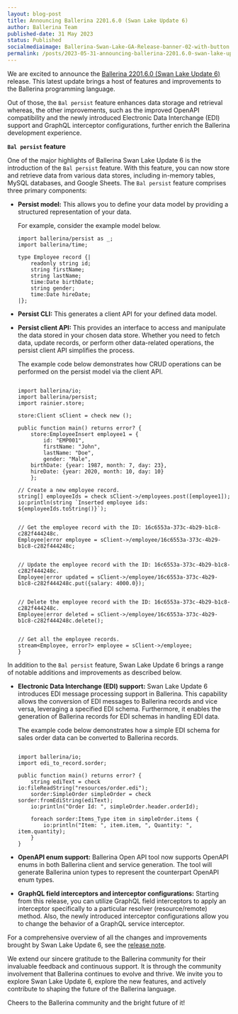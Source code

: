 ```yaml
---
layout: blog-post
title: Announcing Ballerina 2201.6.0 (Swan Lake Update 6)
author: Ballerina Team
published-date: 31 May 2023
status: Published
socialmediaimage: Ballerina-Swan-Lake-GA-Release-banner-02-with-button.png
permalink: /posts/2023-05-31-announcing-ballerina-2201.6.0-swan-lake-update-6/
---
```


<style>.cBlogContent p{white-space: break-spaces !important;}</style>

We are excited to announce the [Ballerina 2201.6.0 (Swan Lake Update 6)](https://ballerina.io/downloads/) release. This latest update brings a host of features and improvements to the Ballerina programming language. 

Out of those, the `Bal persist` feature enhances data storage and retrieval whereas, the other improvements, such as the improved OpenAPI compatibility and the newly introduced Electronic Data Interchange (EDI) support and GraphQL interceptor configurations, further enrich the Ballerina development experience.

**`Bal persist` feature**

One of the major highlights of Ballerina Swan Lake Update 6 is the introduction of the `Bal persist` feature. With this feature, you can now store and retrieve data from various data stores, including in-memory tables, MySQL databases, and Google Sheets. The `Bal persist` feature comprises three primary components:

- **Persist model:** This allows you to define your data model by providing a structured representation of your data.

    For example, consider the example model below.

    ```ballerina
    import ballerina/persist as _;
    import ballerina/time;

    type Employee record {|
        readonly string id;
        string firstName;
        string lastName;
        time:Date birthDate;
        string gender;
        time:Date hireDate;
    |};
    ``` 

- **Persist CLI:** This generates a client API for your defined data model. 

- **Persist client API:** This provides an interface to access and manipulate the data stored in your chosen data store. Whether you need to fetch data, update records, or perform other data-related operations, the persist client API simplifies the process.

    The example code below demonstrates how CRUD operations can be performed on the persist model via the client API.       

    ```ballerina

    import ballerina/io;
    import ballerina/persist;
    import rainier.store;

    store:Client sClient = check new ();

    public function main() returns error? {
        store:EmployeeInsert employee1 = {
            id: "EMP001",
            firstName: "John",
            lastName: "Doe",
            gender: "Male",
        birthDate: {year: 1987, month: 7, day: 23},
        hireDate: {year: 2020, month: 10, day: 10}
        };

    // Create a new employee record.
    string[] employeeIds = check sClient->/employees.post([employee1]);
    io:println(string `Inserted employee ids: ${employeeIds.toString()}`);


    // Get the employee record with the ID: 16c6553a-373c-4b29-b1c8-c282f444248c.
    Employee|error employee = sClient->/employee/16c6553a-373c-4b29-b1c8-c282f444248c;


    // Update the employee record with the ID: 16c6553a-373c-4b29-b1c8-c282f444248c.
    Employee|error updated = sClient->/employee/16c6553a-373c-4b29-b1c8-c282f444248c.put({salary: 4000.0});


    // Delete the employee record with the ID: 16c6553a-373c-4b29-b1c8-c282f444248c.
    Employee|error deleted = sClient->/employee/16c6553a-373c-4b29-b1c8-c282f444248c.delete();


    // Get all the employee records.
    stream<Employee, error?> employee = sClient->/employee;
    }
    ```

In addition to the `Bal persist` feature, Swan Lake Update 6 brings a range of notable additions and improvements as described below.

- **Electronic Data Interchange (EDI) support:** Swan Lake Update 6 introduces EDI message processing support in Ballerina. This capability allows the conversion of EDI messages to Ballerina records and vice versa, leveraging a specified EDI schema. Furthermore, it enables the generation of Ballerina records for EDI schemas in handling EDI data.
    
    The example code below demonstrates how a simple EDI schema for sales order data can be converted to Ballerina records.

    ```ballerina

    import ballerina/io;
    import edi_to_record.sorder;

    public function main() returns error? {
        string ediText = check io:fileReadString("resources/order.edi");
        sorder:SimpleOrder simpleOrder = check sorder:fromEdiString(ediText);
        io:println("Order Id: ", simpleOrder.header.orderId);

        foreach sorder:Items_Type item in simpleOrder.items {
            io:println("Item: ", item.item, ", Quantity: ", item.quantity);
        }
    }
    ```

- **OpenAPI enum support:** Ballerina Open API tool now supports OpenAPI enums in both Ballerina client and service generation. The tool will generate Ballerina union types to represent the counterpart OpenAPI enum types.

- **GraphQL field interceptors and interceptor configurations:** Starting from this release, you can utilize GraphQL field interceptors to apply an interceptor specifically to a particular resolver (resource/remote) method. Also, the newly introduced interceptor configurations allow you to change the behavior of a GraphQL service interceptor.

For a comprehensive overview of all the changes and improvements brought by Swan Lake Update 6, see the [release note](https://ballerina.io/downloads/swan-lake-release-notes/swan-lake-2201.6.0).

We extend our sincere gratitude to the Ballerina community for their invaluable feedback and continuous support. It is through the community involvement that Ballerina continues to evolve and thrive. We invite you to explore Swan Lake Update 6, explore the new features, and actively contribute to shaping the future of the Ballerina language.

Cheers to the Ballerina community and the bright future of it!

